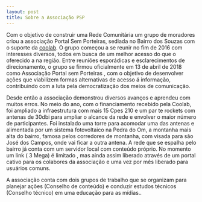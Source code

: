 ```yaml
---
layout: post
title: Sobre a Associação PSP
---
```



Com o objetivo de construir uma Rede Comunitária um grupo de moradores criou a associação Portal Sem Porteiras, sediada no Bairro dos Souzas com o suporte da [coolab](http://coolab.org). O grupo começou a se reunir no fim de 2016 com interesses diversos, todos em busca de um melhor acesso do que o oferecido a na região. Entre reuniões esporádicas e esclarecimentos de direcionamento, o grupo se firmou oficialmente em 13 de abril de 2018 como Associação Portal sem Porteiras , com o objetivo de desenvolver ações que viabilizem formas alternativas de acesso á informação, contribuindo com a luta pela democratização dos meios de comunicação.

Desde então a associação demonstrou diversos avanços e aprendeu com muitos erros. No meio do ano, com o financiamento recebido pela Coolab, foi ampliado a infraestrutura com mais 15 Cpes 210 e um par te rockets com antenas de 30dbi para ampliar o alcance da rede e envolver o maior número de participantes. Foi instalado uma torre para acomodar uma das antenas e alimentada por um sistema fotovoltaico na Pedra do Om, a montanha mais alta do bairro, famosa pelos corredores de montanha, com visada para são José dos Campos, onde vai ficar a outra antena. A rede que se espalha pelo bairro já conta com um servidor local com conteúdo próprio. No momento um link ( 3 Mega) é limitado , mas ainda assim liberado através de um portal cativo para os colabores da associação e uma vez por mês liberado para usuários comuns.<br>

A associação conta com dois grupos de trabalho que se organizam para planejar ações (Conselho de conteúdo) e conduzir estudos técnicos (Conselho técnico) em uma educação para as mídias..
